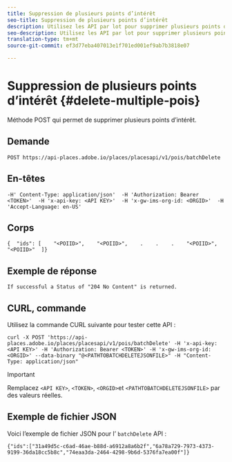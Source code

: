 ```yaml
---
title: Suppression de plusieurs points d’intérêt
seo-title: Suppression de plusieurs points d’intérêt
description: Utilisez les API par lot pour supprimer plusieurs points d’intérêt.
seo-description: Utilisez les API par lot pour supprimer plusieurs points d’intérêt.
translation-type: tm+mt
source-git-commit: ef3d77eba407013e1f701ed001ef9ab7b3818e07

---
```




# Suppression de plusieurs points d’intérêt {#delete-multiple-pois}

Méthode POST qui permet de supprimer plusieurs points d’intérêt.

## Demande

```text
POST https://api-places.adobe.io/places/placesapi/v1/pois/batchDelete
```

## En-têtes

```text
-H' Content-Type: application/json'  -H 'Authorization: Bearer <TOKEN>'  -H 'x-api-key: <API KEY>'  -H 'x-gw-ims-org-id: <ORGID>'  -H 'Accept-Language: en-US'
```

## Corps

```text
{  "ids": [    "<POIID>",    "<POIID>",    .    .    .    "<POIID>",    "<POIID>"  ]}
```

## Exemple de réponse

```text
If successful a Status of "204 No Content" is returned.
```

## CURL, commande

Utilisez la commande CURL suivante pour tester cette API :

```text
curl -X POST 'https://api-places.adobe.io/places/placesapi/v1/pois/batchDelete' -H 'x-api-key: <API KEY>' -H 'Authorization: Bearer <TOKEN>' -H 'x-gw-ims-org-id: <ORGID>' --data-binary "@<PATHTOBATCHDELETEJSONFILE>" -H "Content-Type: application/json"
```

>[!IMPORTANT]
>
>Remplacez `<API KEY>`, `<TOKEN>`, `<ORGID>`et `<PATHTOBATCHDELETEJSONFILE>` par des valeurs réelles.

## Exemple de fichier JSON

Voici l’exemple de fichier JSON pour l’ `batchDelete` API :

```text
{​"ids":["31a49d5c-c6ad-46ae-b88d-a6912a8a6b2f","6a78a729-7973-4373-9199-36da18cc5b8c","74eaa3da-2464-4298-9b6d-5376fa7ea00f"]​}
```
